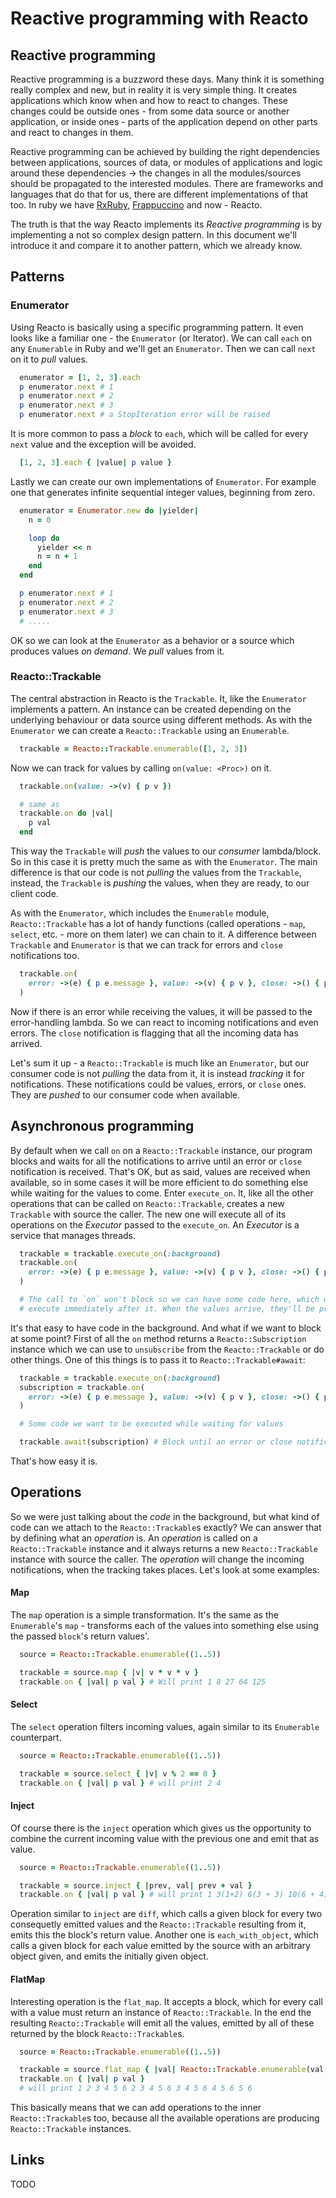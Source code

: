 # Reactive programming with Reacto

## Reactive programming

Reactive programming is a buzzword these days. Many think it is something
really complex and new, but in reality it is very simple thing.
It creates applications which know when and how to react to changes.
These changes could be outside ones - from some data source or another application,
or inside ones - parts of the application depend on other parts and react to
changes in them.

Reactive programming can be achieved by building the right dependencies between
applications, sources of data, or modules of applications and logic around
these dependencies -> the changes in all the modules/sources should be propagated
to the interested modules. There are frameworks and languages that do that
for us, there are different implementations of that too. In ruby we have
[RxRuby](https://github.com/ReactiveX/RxRuby), [Frappuccino](https://github.com/steveklabnik/frappuccino) and
now - Reacto.

The truth is that the way Reacto implements its _Reactive programming_ is by
implementing a not so complex design pattern. In this document we'll introduce it
and compare it to another pattern, which we already know.

## Patterns

### Enumerator

Using Reacto is basically using a specific programming pattern.
It even looks like a familiar one - the `Enumerator` (or Iterator).
We can call `each` on any `Enumerable` in Ruby and we'll get
an `Enumerator`. Then we can call `next` on it to _pull_ values.

```ruby
  enumerator = [1, 2, 3].each
  p enumerator.next # 1
  p enumerator.next # 2
  p enumerator.next # 3
  p enumerator.next # a StopIteration error will be raised
```

It is more common to pass a *block* to `each`, which will be called for every
`next` value and the exception will be avoided.

```ruby
  [1, 2, 3].each { |value| p value }
```

Lastly we can create our own implementations of `Enumerator`. For example
one that generates infinite sequential integer values, beginning
from zero.

```ruby
  enumerator = Enumerator.new do |yielder|
    n = 0

    loop do
      yielder << n
      n = n + 1
    end
  end

  p enumerator.next # 1
  p enumerator.next # 2
  p enumerator.next # 3
  # .....
```

OK so we can look at the `Enumerator` as a behavior or a source which
produces values _on demand_. We _pull_ values from it.

### Reacto::Trackable

The central abstraction in Reacto is the `Trackable`. It, like the `Enumerator` implements
a pattern. An instance can be created depending on the underlying behaviour
or data source using different methods. As with the `Enumerator` we can
create a `Reacto::Trackable` using an `Enumerable`.

```ruby
  trackable = Reacto::Trackable.enumerable([1, 2, 3])
```

Now we can track for values by calling `on(value: <Proc>)` on it.

```ruby
  trackable.on(value: ->(v) { p v })

  # same as
  trackable.on do |val|
    p val
  end
```

This way the `Trackable` will _push_ the values to our _consumer_ lambda/block.
So in this case it is pretty much the same as with the `Enumerator`. The
main difference is that our code is not _pulling_ the values from the
`Trackable`, instead, the `Trackable` is _pushing_ the values, when they are
ready, to our client code.

As with the `Enumerator`, which includes the `Enumerable` module, `Reacto::Trackable` has
a lot of handy functions (called operations - `map`, `select`, etc. - more on them later) we can chain to it.
A difference between `Trackable` and `Enumerator` is that we can track for errors and `close` notifications
too.

```ruby
  trackable.on(
    error: ->(e) { p e.message }, value: ->(v) { p v }, close: ->() { p 'DONE' }
  )
```

Now if there is an error while receiving the values, it will be passed to
the error-handling lambda.
So we can react to incoming notifications and even errors. The `close`
notification is flagging that all the incoming data has arrived.

Let's sum it up - a `Reacto::Trackable` is much like an `Enumerator`, but
our consumer code is not _pulling_ the data from it, it is instead _tracking_
it for notifications. These notifications could be values, errors, or
`close` ones. They are _pushed_ to our consumer code when available.

## Asynchronous programming

By default when we call `on` on a `Reacto::Trackable` instance, our program blocks
and waits for all the notifications to arrive until an error or `close`
notification is received. That's OK, but as said, values are received
when available, so in some cases it will be more efficient to do something else
while waiting for the values to come.
Enter `execute_on`. It, like all the other operations that can be called on
`Reacto::Trackable`, creates a new `Trackable` with source the caller.
The new one will execute all of its operations on the _Executor_ passed to the
`execute_on`. An _Executor_ is a service that manages threads.

```ruby
  trackable = trackable.execute_on(:background)
  trackable.on(
    error: ->(e) { p e.message }, value: ->(v) { p v }, close: ->() { p 'DONE' }
  )

  # The call to `on` won't block so we can have some code here, which will
  # execute immediately after it. When the values arrive, they'll be printed.

```

It's that easy to have code in the background. And what if we want to block
at some point?
First of all the `on` method returns a `Reacto::Subscription` instance
which we can use to `unsubscribe` from the `Reacto::Trackable` or do other
things. One of this things is to pass it to `Reacto::Trackable#await`:

```ruby
  trackable = trackable.execute_on(:background)
  subscription = trackable.on(
    error: ->(e) { p e.message }, value: ->(v) { p v }, close: ->() { p 'DONE' }
  )

  # Some code we want to be executed while waiting for values

  trackable.await(subscription) # Block until an error or close notification arives
```

That's how easy it is.

## Operations

So we were just talking about the _code_ in the background, but what kind of
code can we attach to the `Reacto::Trackable`s exactly?
We can answer that by defining what an *operation* is. An *operation* is
called on a `Reacto::Trackable` instance and it always returns a new
`Reacto::Trackable` instance with source the caller.
The *operation* will change the incoming notifications,
when the tracking takes places. Let's look at some examples:

#### Map

The `map` operation is a simple transformation. It's the same as
the `Enumerable`'s `map` - transforms each of the values into something else
using the passed `block`'s return values'.

```ruby
  source = Reacto::Trackable.enumerable((1..5))

  trackable = source.map { |v| v * v * v }
  trackable.on { |val| p val } # Will print 1 8 27 64 125
```

#### Select

The `select` operation filters incoming values, again similar to its
`Enumerable` counterpart.


```ruby
  source = Reacto::Trackable.enumerable((1..5))

  trackable = source.select { |v| v % 2 == 0 }
  trackable.on { |val| p val } # will print 2 4
```

#### Inject

Of course there is the `inject` operation which gives us the opportunity
to combine the current incoming value with the previous one and emit that
as value.


```ruby
  source = Reacto::Trackable.enumerable((1..5))

  trackable = source.inject { |prev, val| prev + val }
  trackable.on { |val| p val } # will print 1 3(1+2) 6(3 + 3) 10(6 + 4) 15(10 + 5)
```

Operation similar to `inject` are `diff`, which calls a given block for every
two consequetly emitted values and the `Reacto::Trackable` resulting from it,
emits this the block's return value. Another one is `each_with_object`, which
calls a given block for each value emitted by the source with an arbitrary
object given, and emits the initially given object.

#### FlatMap

Interesting operation is the `flat_map`. It accepts a block, which for
every call with a value must return an instance of `Reacto::Trackable`.
In the end the resulting `Reacto::Trackable` will emit all the values,
emitted by all of these returned by the block `Reacto::Trackable`s.

```ruby
  source = Reacto::Trackable.enumerable((1..5))

  trackable = source.flat_map { |val| Reacto::Trackable.enumerable(val..6) }
  trackable.on { |val| p val }
  # will print 1 2 3 4 5 6 2 3 4 5 6 3 4 5 6 4 5 6 5 6
```

This basically means that we can add operations to the inner `Reacto::Trackable`s too,
because all the available operations are producing `Reacto::Trackable` instances.

## Links

TODO

